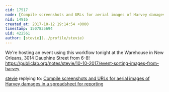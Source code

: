 ```yaml
---
cid: 17517
node: [Compile screenshots and URLs for aerial images of Harvey damages in a spreadsheet for reporting](../notes/warren/09-20-2017/compile-screenshots-and-urls-for-aerial-images-of-harvey-damages-in-a-spreadsheet-for-reporting)
nid: 14916
created_at: 2017-10-12 19:14:54 +0000
timestamp: 1507835694
uid: 422561
author: [stevie](../profile/stevie)
---
```


We're hosting an event using this workflow tonight at the Warehouse in New Orleans, 3014 Dauphine Street from 6-8! https://publiclab.org/notes/stevie/10-10-2017/event-sorting-images-from-harvey

[stevie](../profile/stevie) replying to: [Compile screenshots and URLs for aerial images of Harvey damages in a spreadsheet for reporting](../notes/warren/09-20-2017/compile-screenshots-and-urls-for-aerial-images-of-harvey-damages-in-a-spreadsheet-for-reporting)

